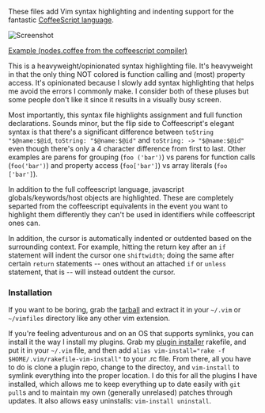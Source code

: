 These files add Vim syntax highlighting and indenting support for the fantastic
[CoffeeScript language](http://coffeescript.org).

![Screenshot](http://gr.ayre.st/s/vim/coffee_script_syntax.png)

[Example (nodes.coffee from the coffeescript compiler)](http://gr.ayre.st/s/vim/coffeescript_example.html)

This is a heavyweight/opinionated syntax highlighting file. It's heavyweight in
that the only thing NOT colored is function calling and (most) property access.
It's opinionated because I slowly add syntax highlighting that helps me avoid
the errors I commonly make. I consider both of these pluses but some people
don't like it since it results in a visually busy screen.

Most importantly, this syntax file highlights assignment and full function
declarations.  Sounds minor, but the flip side to Coffeescript's elegant syntax
is that there's a significant difference between `toString "$@name:$@id`,
`toString: "$@name:$@id"` and `toString: -> "$@name:$@id"` even though there's
only a 4 character difference from first to last. Other examples are parens for
grouping (`foo ('bar')`) vs parens for function calls (`foo('bar')`) and
property access (`foo['bar']`) vs array literals (`foo ['bar']`).

In addition to the full coffeescript language, javascript globals/keywords/host
objects are highlighted. These are completely separted from the coffeescript
equivalents in the event you want to highlight them differently they can't be
used in identifiers while coffeescript ones can.

In addition, the cursor is automatically indented or outdented based on the
surrounding context. For example, hitting the return key after an `if` statement
will indent the cursor one `shiftwidth`; doing the same after certain `return`
statements -- ones without an attached `if` or `unless` statement, that is --
will instead outdent the cursor.

### Installation

If you want to be boring, grab the [tarball] and extract it in your `~/.vim` or
`~/vimfiles` directory like any other vim extension.

If you're feeling adventurous and on an OS that supports symlinks, you can
install it the way I install my plugins. Grab my [plugin installer] rakefile,
and put it in your `~/.vim` file, and then add `alias vim-install="rake -f
$HOME/.vim/rakefile-vim-install"` to your .rc file. From there, all you have to
do is clone a plugin repo, change to the directoy, and `vim-install` to symlink
everything into the proper location. I do this for all the plugins I have
installed, which allows me to keep everything up to date easily with `git
pull`s and to maintain my own (generally unrelased) patches through updates. It
also allows easy uninstalls: `vim-install uninstall`.

[tarball]: http://github.com/grayrest/vim-coffee-script/tarball/master
[plugin installer]: http://gr.ayre.st/s/vim/rakefile-vim-install
